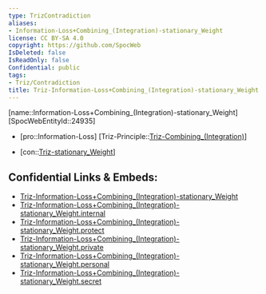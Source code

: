 ```yaml
---
type: TrizContradiction
aliases:
- Information-Loss+Combining_(Integration)-stationary_Weight
license: CC BY-SA 4.0
copyright: https://github.com/SpocWeb
IsDeleted: false
IsReadOnly: false
Confidential: public
tags: 
- Triz/Contradiction
title: Triz-Information-Loss+Combining_(Integration)-stationary_Weight
---
```

[name::Information-Loss+Combining_(Integration)-stationary_Weight]
[SpocWebEntityId::24935]
+ [pro::Information-Loss]
[Triz-Principle::[Triz-Combining_(Integration)](tech/Triz/Principle/Triz-Combining_(Integration).md)]
- [con::[Triz-stationary_Weight](tech/Triz/Parameter/Triz-stationary_Weight.md)]



## Confidential Links & Embeds: 
- [Triz-Information-Loss+Combining_(Integration)-stationary_Weight](../../../../_public/tech/Triz/Contradict/Triz-Information-Loss+Combining_(Integration)-stationary_Weight.md) 
- [Triz-Information-Loss+Combining_(Integration)-stationary_Weight.internal](../../../../_internal/tech/Triz/Contradict/Triz-Information-Loss+Combining_(Integration)-stationary_Weight.internal.md) 
- [Triz-Information-Loss+Combining_(Integration)-stationary_Weight.protect](../../../../_protect/tech/Triz/Contradict/Triz-Information-Loss+Combining_(Integration)-stationary_Weight.protect.md) 
- [Triz-Information-Loss+Combining_(Integration)-stationary_Weight.private](../../../../_private/tech/Triz/Contradict/Triz-Information-Loss+Combining_(Integration)-stationary_Weight.private.md) 
- [Triz-Information-Loss+Combining_(Integration)-stationary_Weight.personal](../../../../_personal/tech/Triz/Contradict/Triz-Information-Loss+Combining_(Integration)-stationary_Weight.personal.md) 
- [Triz-Information-Loss+Combining_(Integration)-stationary_Weight.secret](../../../../_secret/tech/Triz/Contradict/Triz-Information-Loss+Combining_(Integration)-stationary_Weight.secret.md) 
